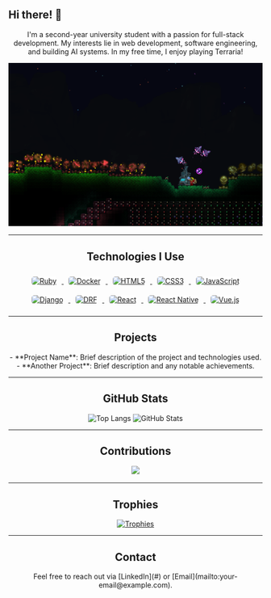 ## Hi there! 👋

<p align="center">
I'm a second-year university student with a passion for full-stack development.  
My interests lie in web development, software engineering, and building AI systems.  
In my free time, I enjoy playing Terraria!
</p>

<p align="center">
  <img src="images/terraria.png" alt="Terraria Image" />
</p>

<!--
[![Rating](https://badgen.org/img/atcoder/hasitaka/rating/algorithm?style=plastic)](https://atcoder.jp/users/hasitaka?contestType=algo)
-->

---

<h2 align="center">Technologies I Use</h2>

<p align="center">
  <a href="https://www.ruby-lang.org/">
    <img src="https://cdn.jsdelivr.net/npm/simple-icons@v5/icons/ruby.svg" alt="Ruby" height="50" style="margin: 10px; background-color: white; border-radius: 5px;">
  </a>
  <a href="https://www.docker.com/">
    <img src="https://cdn.jsdelivr.net/npm/simple-icons@v5/icons/docker.svg" alt="Docker" height="50" style="margin: 10px; background-color: white; border-radius: 5px;">
  </a>
  <a href="https://developer.mozilla.org/en-US/docs/Web/Guide/HTML">
    <img src="https://cdn.jsdelivr.net/npm/simple-icons@v5/icons/html5.svg" alt="HTML5" height="50" style="margin: 10px; background-color: white; border-radius: 5px;">
  </a>
  <a href="https://developer.mozilla.org/en-US/docs/Web/CSS">
    <img src="https://cdn.jsdelivr.net/npm/simple-icons@v5/icons/css3.svg" alt="CSS3" height="50" style="margin: 10px; background-color: white; border-radius: 5px;">
  </a>
  <a href="https://developer.mozilla.org/en-US/docs/Web/JavaScript">
    <img src="https://cdn.jsdelivr.net/npm/simple-icons@v5/icons/javascript.svg" alt="JavaScript" height="50" style="margin: 10px; background-color: white; border-radius: 5px;">
  </a>
  <a href="https://www.djangoproject.com/">
    <img src="https://cdn.jsdelivr.net/npm/simple-icons@v5/icons/django.svg" alt="Django" height="50" style="margin: 10px; background-color: white; border-radius: 5px;">
  </a>
  <a href="https://www.django-rest-framework.org/">
    <img src="https://cdn.jsdelivr.net/npm/simple-icons@v5/icons/django.svg" alt="DRF" height="50" style="margin: 10px; background-color: white; border-radius: 5px;">
  </a>
  <a href="https://reactjs.org/">
    <img src="https://cdn.jsdelivr.net/npm/simple-icons@v5/icons/react.svg" alt="React" height="50" style="margin: 10px; background-color: white; border-radius: 5px;">
  </a>
  <a href="https://reactnative.dev/">
    <img src="https://cdn.jsdelivr.net/npm/simple-icons@v5/icons/react.svg" alt="React Native" height="50" style="margin: 10px; background-color: white; border-radius: 5px;">
  </a>
  <a href="https://vuejs.org/">
    <img src="https://cdn.jsdelivr.net/npm/simple-icons@v5/icons/vuedotjs.svg" alt="Vue.js" height="50" style="margin: 10px; background-color: white; border-radius: 5px;">
  </a>
</p>

---

<h2 align="center">Projects</h2>

<p align="center">
  - **Project Name**: Brief description of the project and technologies used.
  - **Another Project**: Brief description and any notable achievements.
</p>

---

<h2 align="center">GitHub Stats</h2>

<p align="center">
  <img alt="Top Langs" height="150px" src="https://github-readme-stats.vercel.app/api/top-langs/?username=taku072002T&layout=compact&count_private=true&show_icons=true&theme=tokyonight" />
  <img alt="GitHub Stats" height="150px" src="https://github-readme-stats.vercel.app/api?username=taku072002T&count_private=true&show_icons=true&theme=tokyonight" />
</p>

---

<h2 align="center">Contributions</h2>

<p align="center">
  <img src="https://github-profile-summary-cards.vercel.app/api/cards/profile-details?username=taku072002T&theme=2077" />
</p>

---

<h2 align="center">Trophies</h2>

<p align="center">
  <a href="https://github-profile-trophy.vercel.app/?username=taku072002T&theme=onedark">
    <img src="https://github-profile-trophy.vercel.app/?username=taku072002T&theme=onedark" alt="Trophies" />
  </a>
</p>

---

<h2 align="center">Contact</h2>

<p align="center">
  Feel free to reach out via [LinkedIn](#) or [Email](mailto:your-email@example.com).
</p>
